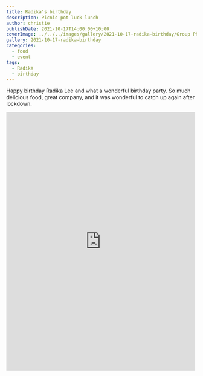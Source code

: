 ```yaml
---
title: Radika's birthday
description: Picnic pot luck lunch
author: christie
publishDate: 2021-10-17T14:00:00+10:00
coverImage: ../../../images/gallery/2021-10-17-radika-birthday/Group Photo.jpeg
gallery: 2021-10-17-radika-birthday
categories:
  - food
  - event
tags:
  - Radika
  - birthday
---
```

Happy birthday Radika Lee and what a wonderful birthday party. So much delicious food, great company, and it was wonderful to catch up again after lockdown.

<iframe src="https://www.facebook.com/plugins/post.php?href=https%3A%2F%2Fwww.facebook.com%2Fchris1.tham%2Fposts%2Fpfbid0SgEBD2NHBR4mPdRQsD2vixhvW1NAeyqEWws35gwoZyHzsHaTbHdbMugy8nZNFPSVl&show_text=true&width=500" width="500" height="684" style="border:none;overflow:hidden" scrolling="no" frameborder="0" allowfullscreen="true" allow="autoplay; clipboard-write; encrypted-media; picture-in-picture; web-share"></iframe>
